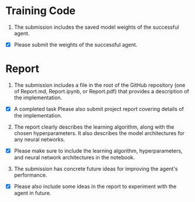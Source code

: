 
# Training Code
1. The submission includes the saved model weights of the successful agent.
- [x]  Please submit the weights of the successful agent.

# Report 
1.  The submission includes a file in the root of the GitHub repository (one of Report.md, Report.ipynb, or Report.pdf) that provides a description of the implementation.
- [x] A completed task Please also submit project report covering details of the implementation.
2. The report clearly describes the learning algorithm, along with the chosen hyperparameters. It also describes the model architectures for any neural networks.
- [x] Please make sure to include the learning algorithm, hyperparameters, and neural network architectures in the notebook.
3. The submission has concrete future ideas for improving the agent's performance.
- [x] Please also include some ideas in the report to experiment with the agent in future.
